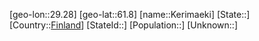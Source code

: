 ﻿---
location: [61.8,29.28]
type: City
tags:
- geo/City


SpocWebEntityId: 31391
isDeleted: false
confidential: public

---
[geo-lon::29.28]
[geo-lat::61.8]
[name::Kerimaeki]
[State::]
[Country::[Finland](geo/Continent/Europe/Finland.md)]
[StateId::]
[Population::]
[Unknown::]

